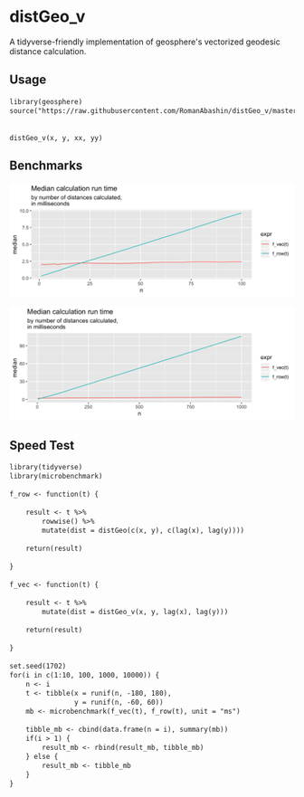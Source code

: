 # distGeo_v
A tidyverse-friendly implementation of geosphere's vectorized geodesic distance calculation.

## Usage

    library(geosphere)
    source("https://raw.githubusercontent.com/RomanAbashin/distGeo_v/master/distGeo_v.R")
    
    
    distGeo_v(x, y, xx, yy)

## Benchmarks

![Result 1:100](img/result_1.png)

![Result 1:1000](img/result_2.png)




## Speed Test

    library(tidyverse)
    library(microbenchmark)

    f_row <- function(t) {

        result <- t %>%
            rowwise() %>%
            mutate(dist = distGeo(c(x, y), c(lag(x), lag(y)))) 

        return(result)

    }

    f_vec <- function(t) {

        result <- t %>%
            mutate(dist = distGeo_v(x, y, lag(x), lag(y))) 

        return(result)

    }

    set.seed(1702)
    for(i in c(1:10, 100, 1000, 10000)) {
        n <- i
        t <- tibble(x = runif(n, -180, 180),
                    y = runif(n, -60, 60))
        mb <- microbenchmark(f_vec(t), f_row(t), unit = "ms")

        tibble_mb <- cbind(data.frame(n = i), summary(mb))
        if(i > 1) {
            result_mb <- rbind(result_mb, tibble_mb)
        } else {
            result_mb <- tibble_mb
        }
    }
